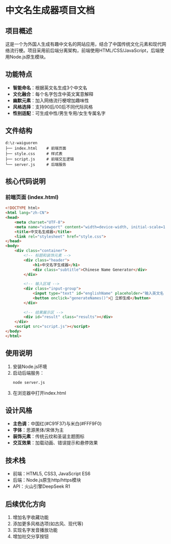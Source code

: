
# 中文名生成器项目文档

## 项目概述
这是一个为外国人生成有趣中文名的网站应用，结合了中国传统文化元素和现代网络流行梗。项目采用前后端分离架构，前端使用HTML/CSS/JavaScript，后端使用Node.js原生模块。

## 功能特点
- **智能命名**：根据英文名生成3个中文名
- **文化融合**：每个名字包含中英文寓意解释
- **幽默元素**：加入网络流行梗增加趣味性
- **风格选择**：支持90后/00后不同代际风格
- **性别适配**：可生成中性/男生专用/女生专属名字

## 文件结构
```
d:\z-waiguoren
├── index.html    # 前端页面
├── style.css     # 样式表
├── script.js     # 前端交互逻辑
└── server.js     # 后端服务
```

## 核心代码说明

### 前端页面 (index.html)
```html
<!DOCTYPE html>
<html lang="zh-CN">
<head>
    <meta charset="UTF-8">
    <meta name="viewport" content="width=device-width, initial-scale=1.0">
    <title>中文名生成器</title>
    <link rel="stylesheet" href="style.css">
</head>
<body>
    <div class="container">
        <!-- 标题和装饰元素 -->
        <div class="header">
            <h1>中文名字生成器</h1>
            <div class="subtitle">Chinese Name Generator</div>
        </div>
        
        <!-- 输入区域 -->
        <div class="input-group">
            <input type="text" id="englishName" placeholder="输入英文名（如elon musk）">
            <button onclick="generateNames()">🎄 立即生成</button>
        </div>
        
        <!-- 结果展示区 -->
        <div id="result" class="results"></div>
    </div>
    <script src="script.js"></script>
</body>
</html>
```

## 使用说明
1. 安装Node.js环境
2. 启动后端服务：
   ```bash
   node server.js
   ```
3. 在浏览器中打开index.html

## 设计风格
- **主色调**：中国红(#C91F37)与米白(#FFF9F0)
- **字体**：思源黑体/宋体为主
- **装饰元素**：传统云纹和圣诞主题图标
- **交互效果**：加载动画、错误提示和悬停效果

## 技术栈
- 前端：HTML5, CSS3, JavaScript ES6
- 后端：Node.js原生http/https模块
- API：火山引擎DeepSeek R1

## 后续优化方向
1. 增加名字收藏功能
2. 添加更多风格选项(如古风、现代等)
3. 实现名字发音播放功能
4. 增加社交分享按钮

        